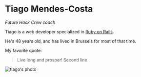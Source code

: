 # Tiago Mendes-Costa

_Future Hack Crew coach_

Tiago is a web developer specialized in [Ruby on Rails](https://rubyonrails.org).

He's 48 years old, and has lived in Brussels for most of that time.

My favorite quote:

> Live long and prosper!
> Second line

![tiago's photo](https://ca.slack-edge.com/T91PPTG9H-UA8ULC31P-f509f42eb406-512)

